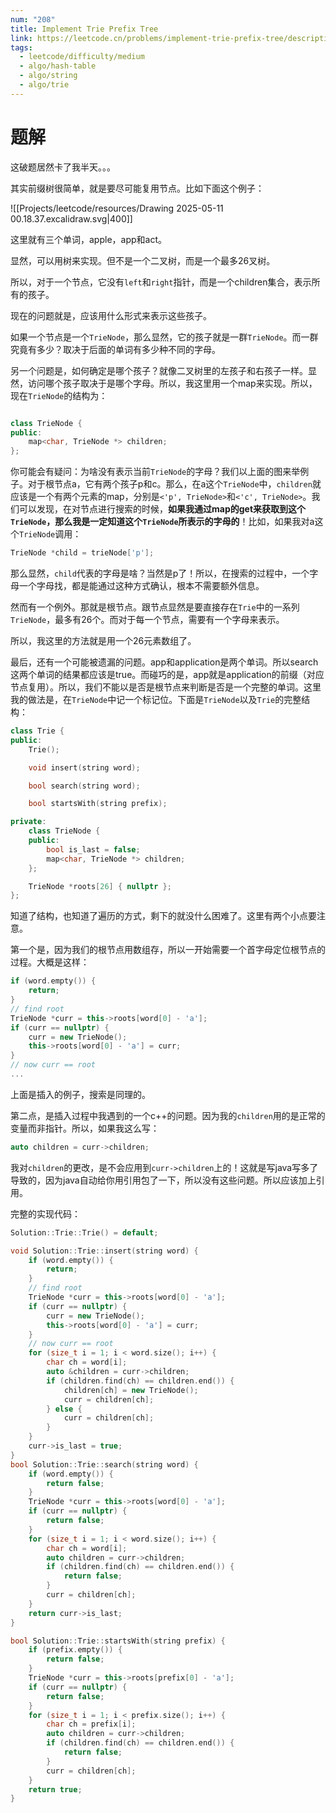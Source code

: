 ```yaml
---
num: "208"
title: Implement Trie Prefix Tree
link: https://leetcode.cn/problems/implement-trie-prefix-tree/description/
tags:
  - leetcode/difficulty/medium
  - algo/hash-table
  - algo/string
  - algo/trie
---
```


# 题解

这破题居然卡了我半天。。。

其实前缀树很简单，就是要尽可能复用节点。比如下面这个例子：

![[Projects/leetcode/resources/Drawing 2025-05-11 00.18.37.excalidraw.svg|400]]

这里就有三个单词，apple，app和act。

显然，可以用树来实现。但不是一个二叉树，而是一个最多26叉树。

所以，对于一个节点，它没有`left`和`right`指针，而是一个children集合，表示所有的孩子。

现在的问题就是，应该用什么形式来表示这些孩子。

如果一个节点是一个`TrieNode`，那么显然，它的孩子就是一群`TrieNode`。而一群究竟有多少？取决于后面的单词有多少种不同的字母。

另一个问题是，如何确定是哪个孩子？就像二叉树里的左孩子和右孩子一样。显然，访问哪个孩子取决于是哪个字母。所以，我这里用一个map来实现。所以，现在`TrieNode`的结构为：

```cpp

class TrieNode {
public:
	map<char, TrieNode *> children;
};
```

你可能会有疑问：为啥没有表示当前`TrieNode`的字母？我们以上面的图来举例子。对于根节点a，它有两个孩子p和c。那么，在a这个`TrieNode`中，`children`就应该是一个有两个元素的map，分别是`<'p', TrieNode>`和`<'c', TrieNode>`。我们可以发现，在对节点进行搜索的时候，**如果我通过map的get来获取到这个`TrieNode`，那么我是一定知道这个`TrieNode`所表示的字母的**！比如，如果我对a这个`TrieNode`调用：

```cpp
TrieNode *child = trieNode['p'];
```

那么显然，`child`代表的字母是啥？当然是p了！所以，在搜索的过程中，一个字母一个字母找，都是能通过这种方式确认，根本不需要额外信息。

然而有一个例外。那就是根节点。跟节点显然是要直接存在`Trie`中的一系列`TrieNode`，最多有26个。而对于每一个节点，需要有一个字母来表示。

所以，我这里的方法就是用一个26元素数组了。

最后，还有一个可能被遗漏的问题。app和application是两个单词。所以search这两个单词的结果都应该是true。而碰巧的是，app就是application的前缀（对应节点复用）。所以，我们不能以是否是根节点来判断是否是一个完整的单词。这里我的做法是，在`TrieNode`中记一个标记位。下面是`TrieNode`以及`Trie`的完整结构：

```cpp
class Trie {
public:
	Trie();

	void insert(string word);

	bool search(string word);

	bool startsWith(string prefix);

private:
	class TrieNode {
	public:
		bool is_last = false;
		map<char, TrieNode *> children;
	};

	TrieNode *roots[26] { nullptr };
};
```

知道了结构，也知道了遍历的方式，剩下的就没什么困难了。这里有两个小点要注意。

第一个是，因为我们的根节点用数组存，所以一开始需要一个首字母定位根节点的过程。大概是这样：

```cpp
if (word.empty()) {
	return;
}
// find root
TrieNode *curr = this->roots[word[0] - 'a'];
if (curr == nullptr) {
	curr = new TrieNode();
	this->roots[word[0] - 'a'] = curr;
}
// now curr == root
...
```

上面是插入的例子，搜索是同理的。

第二点，是插入过程中我遇到的一个c++的问题。因为我的`children`用的是正常的变量而非指针。所以，如果我这么写：

```cpp
auto children = curr->children;
```

我对`children`的更改，是不会应用到`curr->children`上的！这就是写java写多了导致的，因为java自动给你用引用包了一下，所以没有这些问题。所以应该加上引用。

完整的实现代码：

```cpp
Solution::Trie::Trie() = default;

void Solution::Trie::insert(string word) {
    if (word.empty()) {
        return;
    }
    // find root
    TrieNode *curr = this->roots[word[0] - 'a'];
    if (curr == nullptr) {
        curr = new TrieNode();
        this->roots[word[0] - 'a'] = curr;
    }
    // now curr == root
    for (size_t i = 1; i < word.size(); i++) {
        char ch = word[i];
        auto &children = curr->children;
        if (children.find(ch) == children.end()) {
            children[ch] = new TrieNode();
            curr = children[ch];
        } else {
            curr = children[ch];
        }
    }
    curr->is_last = true;
}
bool Solution::Trie::search(string word) {
    if (word.empty()) {
        return false;
    }
    TrieNode *curr = this->roots[word[0] - 'a'];
    if (curr == nullptr) {
        return false;
    }
    for (size_t i = 1; i < word.size(); i++) {
        char ch = word[i];
        auto children = curr->children;
        if (children.find(ch) == children.end()) {
            return false;
        }
        curr = children[ch];
    }
    return curr->is_last;
}

bool Solution::Trie::startsWith(string prefix) {
    if (prefix.empty()) {
        return false;
    }
    TrieNode *curr = this->roots[prefix[0] - 'a'];
    if (curr == nullptr) {
        return false;
    }
    for (size_t i = 1; i < prefix.size(); i++) {
        char ch = prefix[i];
        auto children = curr->children;
        if (children.find(ch) == children.end()) {
            return false;
        }
        curr = children[ch];
    }
    return true;
}
```